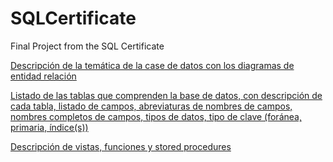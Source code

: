 # SQLCertificate

Final Project from the SQL Certificate

[Descripción de la temática de la case de datos con los diagramas de entidad relación](https://docs.google.com/presentation/d/1yMB0lJDLmZKJuR036_XY0cg2M44Wh9aq1gEFQSdPI5I/edit?usp=sharing)

[Listado de las tablas que comprenden la base de datos, con descripción de cada tabla, listado de campos, abreviaturas de nombres de campos, nombres completos de campos, tipos de datos, tipo de clave (foránea, primaria, índice(s))](https://docs.google.com/spreadsheets/d/1bc7YSTF9DTSNdLdw8jm67wEOIdrEPql6gQO629NSJ6E/edit#gid=0)

[Descripción de vistas, funciones y stored procedures](https://docs.google.com/presentation/d/1z_E2TWGnAHeKBHuqYDavIdoYYjGNCbDf0oFX0jDtszw/edit?usp=sharing)
